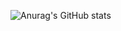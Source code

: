 ![Anurag's GitHub stats](https://github-readme-stats.vercel.app/api?username=DennyKim111&show_icons=true&theme=radical)